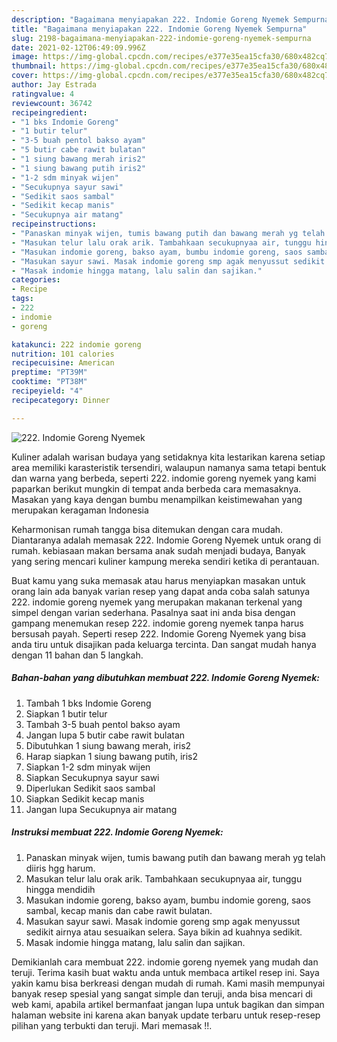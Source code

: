 ```yaml
---
description: "Bagaimana menyiapakan 222. Indomie Goreng Nyemek Sempurna"
title: "Bagaimana menyiapakan 222. Indomie Goreng Nyemek Sempurna"
slug: 2198-bagaimana-menyiapakan-222-indomie-goreng-nyemek-sempurna
date: 2021-02-12T06:49:09.996Z
image: https://img-global.cpcdn.com/recipes/e377e35ea15cfa30/680x482cq70/222-indomie-goreng-nyemek-foto-resep-utama.jpg
thumbnail: https://img-global.cpcdn.com/recipes/e377e35ea15cfa30/680x482cq70/222-indomie-goreng-nyemek-foto-resep-utama.jpg
cover: https://img-global.cpcdn.com/recipes/e377e35ea15cfa30/680x482cq70/222-indomie-goreng-nyemek-foto-resep-utama.jpg
author: Jay Estrada
ratingvalue: 4
reviewcount: 36742
recipeingredient:
- "1 bks Indomie Goreng"
- "1 butir telur"
- "3-5 buah pentol bakso ayam"
- "5 butir cabe rawit bulatan"
- "1 siung bawang merah iris2"
- "1 siung bawang putih iris2"
- "1-2 sdm minyak wijen"
- "Secukupnya sayur sawi"
- "Sedikit saos sambal"
- "Sedikit kecap manis"
- "Secukupnya air matang"
recipeinstructions:
- "Panaskan minyak wijen, tumis bawang putih dan bawang merah yg telah diiris hgg harum."
- "Masukan telur lalu orak arik. Tambahkaan secukupnyaa air, tunggu hingga mendidih"
- "Masukan indomie goreng, bakso ayam, bumbu indomie goreng, saos sambal, kecap manis dan cabe rawit bulatan."
- "Masukan sayur sawi. Masak indomie goreng smp agak menyussut sedikit airnya atau sesuaikan selera. Saya bikin ad kuahnya sedikit."
- "Masak indomie hingga matang, lalu salin dan sajikan."
categories:
- Recipe
tags:
- 222
- indomie
- goreng

katakunci: 222 indomie goreng 
nutrition: 101 calories
recipecuisine: American
preptime: "PT39M"
cooktime: "PT38M"
recipeyield: "4"
recipecategory: Dinner

---
```



![222. Indomie Goreng Nyemek](https://img-global.cpcdn.com/recipes/e377e35ea15cfa30/680x482cq70/222-indomie-goreng-nyemek-foto-resep-utama.jpg)

Kuliner adalah warisan budaya yang setidaknya kita lestarikan karena setiap area memiliki karasteristik tersendiri, walaupun namanya sama tetapi bentuk dan warna yang berbeda, seperti 222. indomie goreng nyemek yang kami paparkan berikut mungkin di tempat anda berbeda cara memasaknya. Masakan yang kaya dengan bumbu menampilkan keistimewahan yang merupakan keragaman Indonesia



Keharmonisan rumah tangga bisa ditemukan dengan cara mudah. Diantaranya adalah memasak 222. Indomie Goreng Nyemek untuk orang di rumah. kebiasaan makan bersama anak sudah menjadi budaya, Banyak yang sering mencari kuliner kampung mereka sendiri ketika di perantauan.

Buat kamu yang suka memasak atau harus menyiapkan masakan untuk orang lain ada banyak varian resep yang dapat anda coba salah satunya 222. indomie goreng nyemek yang merupakan makanan terkenal yang simpel dengan varian sederhana. Pasalnya saat ini anda bisa dengan gampang menemukan resep 222. indomie goreng nyemek tanpa harus bersusah payah.
Seperti resep 222. Indomie Goreng Nyemek yang bisa anda tiru untuk disajikan pada keluarga tercinta. Dan sangat mudah hanya dengan 11 bahan dan 5 langkah.


<!--inarticleads1-->

##### Bahan-bahan yang dibutuhkan membuat 222. Indomie Goreng Nyemek:

1. Tambah 1 bks Indomie Goreng
1. Siapkan 1 butir telur
1. Tambah 3-5 buah pentol bakso ayam
1. Jangan lupa 5 butir cabe rawit bulatan
1. Dibutuhkan 1 siung bawang merah, iris2
1. Harap siapkan 1 siung bawang putih, iris2
1. Siapkan 1-2 sdm minyak wijen
1. Siapkan Secukupnya sayur sawi
1. Diperlukan Sedikit saos sambal
1. Siapkan Sedikit kecap manis
1. Jangan lupa Secukupnya air matang




<!--inarticleads2-->

##### Instruksi membuat  222. Indomie Goreng Nyemek:

1. Panaskan minyak wijen, tumis bawang putih dan bawang merah yg telah diiris hgg harum.
1. Masukan telur lalu orak arik. Tambahkaan secukupnyaa air, tunggu hingga mendidih
1. Masukan indomie goreng, bakso ayam, bumbu indomie goreng, saos sambal, kecap manis dan cabe rawit bulatan.
1. Masukan sayur sawi. Masak indomie goreng smp agak menyussut sedikit airnya atau sesuaikan selera. Saya bikin ad kuahnya sedikit.
1. Masak indomie hingga matang, lalu salin dan sajikan.




Demikianlah cara membuat 222. indomie goreng nyemek yang mudah dan teruji. Terima kasih buat waktu anda untuk membaca artikel resep ini. Saya yakin kamu bisa berkreasi dengan mudah di rumah. Kami masih mempunyai banyak resep spesial yang sangat simple dan teruji, anda bisa mencari di web kami, apabila artikel bermanfaat jangan lupa untuk bagikan dan simpan halaman website ini karena akan banyak update terbaru untuk resep-resep pilihan yang terbukti dan teruji. Mari memasak !!. 

